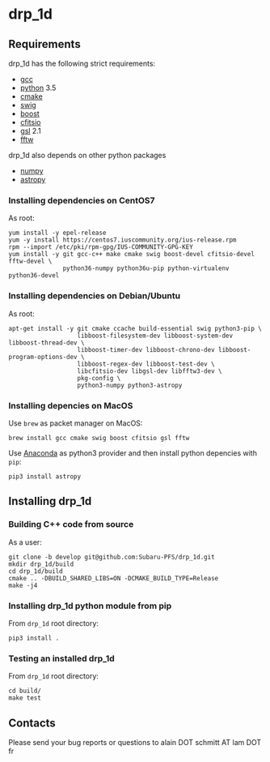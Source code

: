 # drp_1d

## Requirements

drp_1d has the following strict requirements:
* [gcc](https://gcc.gnu.org/)
* [python](https://www.python.org/) 3.5
* [cmake](https://cmake.org/)
* [swig](http://www.swig.org/)
* [boost](https://www.boost.org/)
* [cfitsio](https://heasarc.gsfc.nasa.gov/fitsio/)
* [gsl](https://www.gnu.org/software/gsl/) 2.1
* [fftw](http://www.fftw.org/)

drp_1d also depends on other python packages
* [numpy](http://www.numpy.org/)
* [astropy](http://www.astropy.org/)

### Installing dependencies on CentOS7

As root:

    yum install -y epel-release
    yum -y install https://centos7.iuscommunity.org/ius-release.rpm
	rpm --import /etc/pki/rpm-gpg/IUS-COMMUNITY-GPG-KEY
    yum install -y git gcc-c++ make cmake swig boost-devel cfitsio-devel fftw-devel \
	               python36-numpy python36u-pip python-virtualenv python36-devel

### Installing dependencies on Debian/Ubuntu

As root:

    apt-get install -y git cmake ccache build-essential swig python3-pip \
                       libboost-filesystem-dev libboost-system-dev libboost-thread-dev \
					   libboost-timer-dev libboost-chrono-dev libboost-program-options-dev \
					   libboost-regex-dev libboost-test-dev \
					   libcfitsio-dev libgsl-dev libfftw3-dev \
					   pkg-config \
					   python3-numpy python3-astropy

### Installing depencies on MacOS

Use `brew` as packet manager on MacOS:

    brew install gcc cmake swig boost cfitsio gsl fftw

Use [Anaconda](https://www.anaconda.com/) as python3 provider and then install python depencies with `pip`:

    pip3 install astropy


## Installing drp_1d

### Building C++ code from source

As a user:

    git clone -b develop git@github.com:Subaru-PFS/drp_1d.git
    mkdir drp_1d/build
    cd drp_1d/build
    cmake .. -DBUILD_SHARED_LIBS=ON -DCMAKE_BUILD_TYPE=Release
    make -j4

### Installing drp_1d python module from pip

From `drp_1d` root directory:

    pip3 install .

### Testing an installed drp_1d

From `drp_1d` root directory:

    cd build/
    make test

## Contacts

Please send your bug reports or questions to alain DOT schmitt AT lam DOT fr
